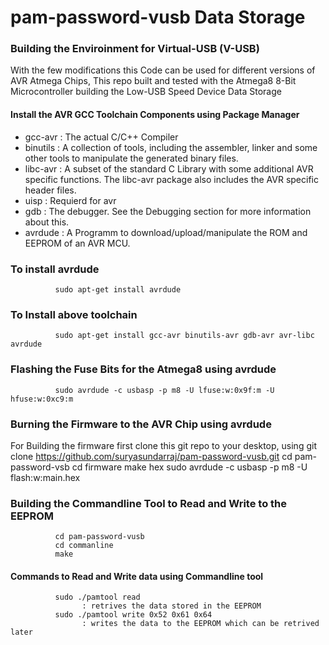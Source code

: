 # pam-password-vusb Data Storage

### Building the Enviroinment for Virtual-USB (V-USB)

With the few modifications this Code can be used for different versions of AVR Atmega Chips, This repo built and tested with the Atmega8 8-Bit Microcontroller building the Low-USB Speed Device Data Storage

#### Install the AVR GCC Toolchain Components using Package Manager 

- gcc-avr   : The actual C/C++ Compiler 
- binutils  : A collection of tools, including the assembler, linker and some other tools to manipulate the generated                binary files.
- libc-avr  : A subset of the standard C Library with some additional AVR specific functions. The libc-avr package also                includes the AVR specific header files. 
- uisp      : Requierd for avr 
- gdb       : The debugger. See the Debugging section for more information about this. 
- avrdude   : A Programm to download/upload/manipulate the ROM and EEPROM of an AVR MCU.

### To install avrdude
              sudo apt-get install avrdude

### To Install above toolchain 
              sudo apt-get install gcc-avr binutils-avr gdb-avr avr-libc avrdude

### Flashing the Fuse Bits for the Atmega8 using avrdude
              sudo avrdude -c usbasp -p m8 -U lfuse:w:0x9f:m -U hfuse:w:0xc9:m

### Burning the Firmware to the AVR Chip using avrdude 

For Building the firmware first clone this git repo to your desktop, using 
              git clone https://github.com/suryasundarraj/pam-password-vusb.git
              cd pam-password-vsb
              cd firmware
              make hex
              sudo avrdude -c usbasp -p m8 -U flash:w:main.hex

### Building the Commandline Tool to Read and Write to the EEPROM
              cd pam-password-vusb
              cd commanline
              make
#### Commands to Read and Write data using Commandline tool

              sudo ./pamtool read 
                    : retrives the data stored in the EEPROM
              sudo ./pamtool write 0x52 0x61 0x64
                    : writes the data to the EEPROM which can be retrived later 
  

